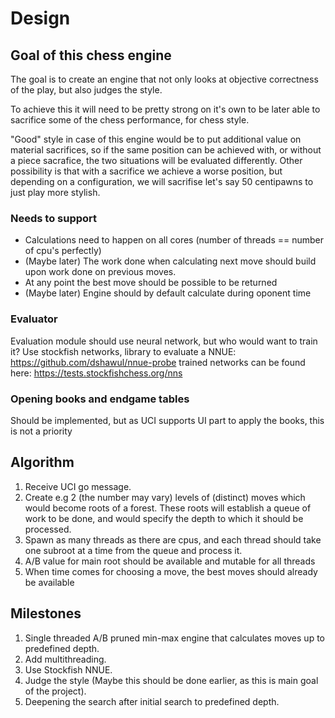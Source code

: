 # Design
## Goal of this chess engine
The goal is to create an engine that not only looks at objective
correctness of the play, but also judges the style.

To achieve this it will need to be pretty strong on it's own to be 
later able to sacrifice some of the chess performance, for chess style.

"Good" style in case of this engine would be to put additional value on material sacrifices,
so if the same position can be achieved with, or without a piece sacrafice, the two situations
will be evaluated differently. Other possibility is that with a sacrifice we achieve a worse position,
but depending on a configuration, we will sacrifise let's say 50 centipawns to just play more stylish.

### Needs to support
- Calculations need to happen on all cores (number of threads == number of cpu's perfectly)
- (Maybe later) The work done when calculating next move should build upon
work done on previous moves.
- At any point the best move should be possible to be returned
- (Maybe later) Engine should by default calculate during oponent time


### Evaluator
Evaluation module should use neural network, but who would want to train it?
Use stockfish networks, library to evaluate a NNUE:
https://github.com/dshawul/nnue-probe
trained networks can be found here:
https://tests.stockfishchess.org/nns


### Opening books and endgame tables
Should be implemented, but as UCI supports UI part to apply the books,
this is not a priority


## Algorithm

1. Receive UCI go message.
2. Create e.g 2 (the number may vary) levels of (distinct) moves which would become roots of a forest.
   These roots will establish a queue of work to be done, and would specify the depth to which it
   should be processed.
3. Spawn as many threads as there are cpus, and each thread should take one subroot
   at a time from the queue and process it.
4. A/B value for main root should be available and mutable for all threads
5. When time comes for choosing a move, the best moves should already be available


## Milestones
1. Single threaded A/B pruned min-max engine that calculates moves up to predefined depth.
2. Add multithreading.
3. Use Stockfish NNUE.
4. Judge the style (Maybe this should be done earlier, as this is main goal of the project).
5. Deepening the search after initial search to predefined depth.
